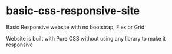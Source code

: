 # basic-css-responsive-site
Basic Responsive website with no bootstrap, Flex or Grid

Website is built with Pure CSS without using any library to make it responsive
